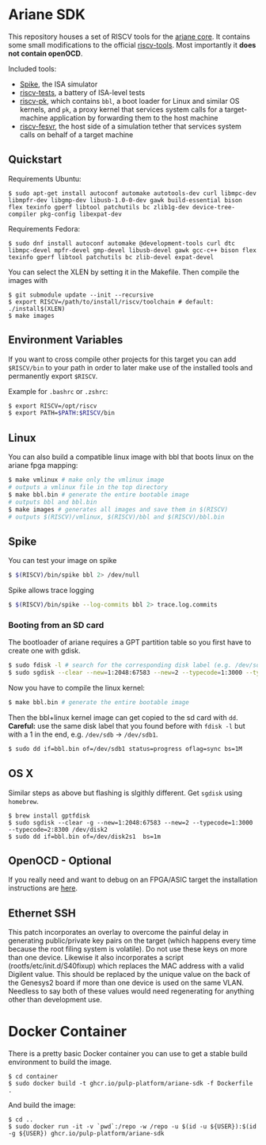 # Ariane SDK

This repository houses a set of RISCV tools for the [ariane core](https://github.com/pulp-platform/ariane). It contains some small modifications to the official [riscv-tools](https://github.com/riscv/riscv-tools). Most importantly it **does not contain openOCD**.

Included tools:
* [Spike](https://github.com/riscv/riscv-isa-sim/), the ISA simulator
* [riscv-tests](https://github.com/riscv/riscv-tests/), a battery of ISA-level tests
* [riscv-pk](https://github.com/riscv/riscv-pk/), which contains `bbl`, a boot loader for Linux and similar OS kernels, and `pk`, a proxy kernel that services system calls for a target-machine application by forwarding them to the host machine
* [riscv-fesvr](https://github.com/riscv/riscv-fesvr/), the host side of a simulation tether that services system calls on behalf of a target machine

## Quickstart

Requirements Ubuntu:
```console
$ sudo apt-get install autoconf automake autotools-dev curl libmpc-dev libmpfr-dev libgmp-dev libusb-1.0-0-dev gawk build-essential bison flex texinfo gperf libtool patchutils bc zlib1g-dev device-tree-compiler pkg-config libexpat-dev
```

Requirements Fedora:
```console
$ sudo dnf install autoconf automake @development-tools curl dtc libmpc-devel mpfr-devel gmp-devel libusb-devel gawk gcc-c++ bison flex texinfo gperf libtool patchutils bc zlib-devel expat-devel
```
You can select the XLEN by setting it in the Makefile.
Then compile the images with

```console
$ git submodule update --init --recursive
$ export RISCV=/path/to/install/riscv/toolchain # default: ./install$(XLEN)
$ make images
```

## Environment Variables

If you want to cross compile other projects for this target you can add `$RISCV/bin` to your path in order to later make use of the installed tools and permanently export `$RISCV`.

Example for `.bashrc` or `.zshrc`:
```bash
$ export RISCV=/opt/riscv
$ export PATH=$PATH:$RISCV/bin
```

## Linux
You can also build a compatible linux image with bbl that boots linux on the ariane fpga mapping:
```bash
$ make vmlinux # make only the vmlinux image
# outputs a vmlinux file in the top directory
$ make bbl.bin # generate the entire bootable image
# outputs bbl and bbl.bin
$ make images # generates all images and save them in $(RISCV)
# outputs $(RISCV)/vmlinux, $(RISCV)/bbl and $(RISCV)/bbl.bin
```

## Spike
You can test your image on spike 
```bash
$ $(RISCV)/bin/spike bbl 2> /dev/null
```
Spike allows trace logging
```bash
$ $(RISCV)/bin/spike --log-commits bbl 2> trace.log.commits
```

### Booting from an SD card
The bootloader of ariane requires a GPT partition table so you first have to create one with gdisk.

```bash
$ sudo fdisk -l # search for the corresponding disk label (e.g. /dev/sdb)
$ sudo sgdisk --clear --new=1:2048:67583 --new=2 --typecode=1:3000 --typecode=2:8300 /dev/sdb # create a new gpt partition table and two partitions: 1st partition: 32mb (ONIE boot), second partition: rest (Linux root)
```

Now you have to compile the linux kernel:
```bash
$ make bbl.bin # generate the entire bootable image
```

Then the bbl+linux kernel image can get copied to the sd card with `dd`. __Careful:__  use the same disk label that you found before with `fdisk -l` but with a 1 in the end, e.g. `/dev/sdb` -> `/dev/sdb1`.
```bash
$ sudo dd if=bbl.bin of=/dev/sdb1 status=progress oflag=sync bs=1M
```

## OS X

Similar steps as above but flashing is slgithly different. Get `sgdisk` using `homebrew`.

```
$ brew install gptfdisk
$ sudo sgdisk --clear -g --new=1:2048:67583 --new=2 --typecode=1:3000 --typecode=2:8300 /dev/disk2
$ sudo dd if=bbl.bin of=/dev/disk2s1  bs=1m
```

## OpenOCD - Optional
If you really need and want to debug on an FPGA/ASIC target the installation instructions are [here](https://github.com/riscv/riscv-openocd).

## Ethernet SSH
This patch incorporates an overlay to overcome the painful delay in generating public/private key pairs on the target
(which happens every time because the root filing system is volatile). Do not use these keys on more than one device.
Likewise it also incorporates a script (rootfs/etc/init.d/S40fixup) which replaces the MAC address with a valid Digilent
value. This should be replaced by the unique value on the back of the Genesys2 board if more than one device is used on
the same VLAN. Needless to say both of these values would need regenerating for anything other than development use.

# Docker Container

There is a pretty basic Docker container you can use to get a stable build environment to build the image.

```
$ cd container
$ sudo docker build -t ghcr.io/pulp-platform/ariane-sdk -f Dockerfile .
```

And build the image:
```
$ cd ..
$ sudo docker run -it -v `pwd`:/repo -w /repo -u $(id -u ${USER}):$(id -g ${USER}) ghcr.io/pulp-platform/ariane-sdk
```
